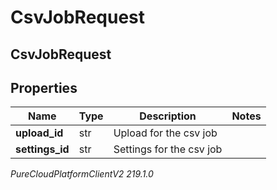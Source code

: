# CsvJobRequest

## CsvJobRequest

## Properties

|Name | Type | Description | Notes|
|------------ | ------------- | ------------- | -------------|
| **upload_id** | str | Upload for the csv job | |
| **settings_id** | str | Settings for the csv job | |



_PureCloudPlatformClientV2 219.1.0_
